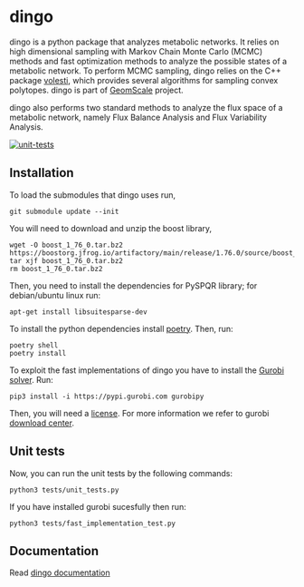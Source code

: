 # dingo

dingo is a python package that analyzes metabolic networks. It relies on high dimensional sampling with Markov Chain Monte Carlo (MCMC) methods and fast optimization methods to analyze the possible states of a metabolic network. To perform MCMC sampling, dingo relies on the C++ package [volesti](https://github.com/GeomScale/volume_approximation), which provides several algorithms for sampling convex polytopes. dingo is part of [GeomScale](https://geomscale.github.io/) project.   

dingo also performs two standard methods to analyze the flux space of a metabolic network, namely Flux Balance Analysis and Flux Variability Analysis.

[![unit-tests](https://github.com/GeomScale/dingo/workflows/dingo-ubuntu/badge.svg)](https://github.com/GeomScale/dingo/actions?query=workflow%3Adingo-ubuntu)

## Installation

To load the submodules that dingo uses run,

````unix
git submodule update --init
````

You will need to download and unzip the boost library,
```
wget -O boost_1_76_0.tar.bz2 https://boostorg.jfrog.io/artifactory/main/release/1.76.0/source/boost_1_76_0.tar.bz2
tar xjf boost_1_76_0.tar.bz2
rm boost_1_76_0.tar.bz2
```

Then, you need to install the dependencies for PySPQR library; for debian/ubuntu linux run:

```
apt-get install libsuitesparse-dev
```

To install the python dependencies install [poetry](https://python-poetry.org/). Then, run:  
```
poetry shell
poetry install
```

To exploit the fast implementations of dingo you have to install the [Gurobi solver](https://www.gurobi.com/). Run:  

```
pip3 install -i https://pypi.gurobi.com gurobipy
```

Then, you will need a [license](https://www.gurobi.com/downloads/end-user-license-agreement-academic/). For more information we refer to gurobi [download center](https://www.gurobi.com/downloads/).  




## Unit tests

Now, you can run the unit tests by the following commands:  
```
python3 tests/unit_tests.py
```

If you have installed gurobi sucesfully then run:  
```
python3 tests/fast_implementation_test.py
```



## Documentation

Read [dingo documentation](https://github.com/GeomScale/dingo/tree/develop/doc)

